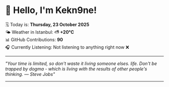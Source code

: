 # 👋 Hello, I'm Kekn9ne!

🗓️ Today is: **Thursday, 23 October 2025**  
🌤️ Weather in Istanbul: **⛅️  +20°C**  
📊 GitHub Contributions: **90**  
🎧 Currently Listening: Not listening to anything right now ❌

---

_"Your time is limited, so don't waste it living someone elses. life. Don't be trapped by dogma - which is living with the results of other people's thinking. — *Steve Jobs*"_

---
